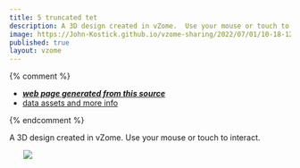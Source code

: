 ```yaml
---
title: 5 truncated tet
description: A 3D design created in vZome.  Use your mouse or touch to interact.
image: https://John-Kostick.github.io/vzome-sharing/2022/07/01/10-18-12-5-truncated-tet/5-truncated-tet.png
published: true
layout: vzome
---
```


{% comment %}
 - [***web page generated from this source***](<https://John-Kostick.github.io/vzome-sharing/2022/07/01/5-truncated-tet-10-18-12.html>)
 - [data assets and more info](<https://github.com/John-Kostick/vzome-sharing/tree/main/2022/07/01/10-18-12-5-truncated-tet/>)
 
{% endcomment %}

A 3D design created in vZome.  Use your mouse or touch to interact.

<vzome-viewer style="width: 87%; height: 60vh; margin: 5%"  show-scenes="true"
       src="https://John-Kostick.github.io/vzome-sharing/2022/07/01/10-18-12-5-truncated-tet/5-truncated-tet.vZome" >
  <img src="https://John-Kostick.github.io/vzome-sharing/2022/07/01/10-18-12-5-truncated-tet/5-truncated-tet.png" />
</vzome-viewer>
